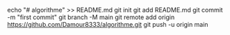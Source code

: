 echo "# algorithme" >> README.md
git init
git add README.md
git commit -m "first commit"
git branch -M main
git remote add origin https://github.com/Damour8333/algorithme.git
git push -u origin main
